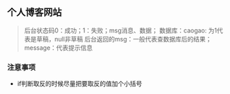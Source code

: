 ## 个人博客网站
>后台状态码0：成功；1：失败；msg消息、数据；
> 数据库：caogao: 为1代表是草稿，null非草稿
> 后台返回的msg：一般代表查数据库后的结果；message：代表提示信息
### 注意事项
- if判断取反的时候尽量把要取反的值加个小括号